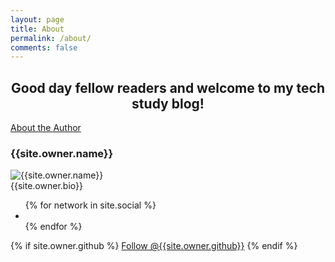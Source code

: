 ```yaml
---
layout: page
title: About
permalink: /about/
comments: false
---
```


<center><h2>Good day fellow readers and welcome to my tech study blog!</h2></center>

<div class="read-more">
  <div class="read-more-header">
    <a href="{{ site.owner.site }}" class="read-more-btn">About the Author</a>
  </div><!-- /.read-more-header -->
  <div class="read-more-content author-info">
    <h3>{{site.owner.name}}</h3>
    <div class="author-container">
      <img class="author-img" src="{{site.url}}/{{site.owner.avatar}}" alt="{{site.owner.name}}" />
      <div class="author-bio">{{site.owner.bio}}</div>
    </div>
    <div class="author-share">
      <ul class="list-inline social-buttons">
        {% for network in site.social %}
          <li><a href="{{ network.url }}" target="_blank"><i class="fa fa-{{ network.title }} fa-fw"></i></a></li>
        {% endfor %}
      </ul>
      {% if site.owner.github %}
        <a aria-label="Follow @{{site.owner.github}} on GitHub" data-style="mega" href="https://github.com/{{site.owner.github}}" class="github-button">Follow @{{site.owner.github}}</a>
      {% endif %}
      <br>
    </div>
  </div>
</div>
